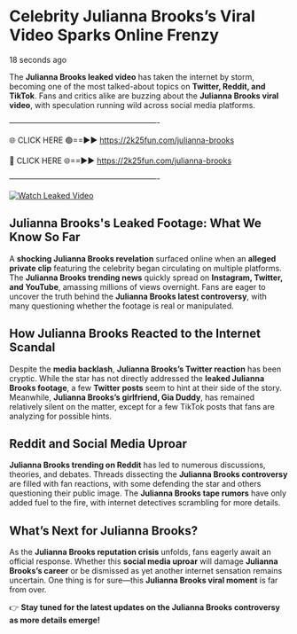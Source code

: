 # Celebrity Julianna Brooks’s Viral Video Sparks Online Frenzy

18 seconds ago

The **Julianna Brooks leaked video** has taken the internet by storm, becoming one of the most talked-about topics on **Twitter, Reddit, and TikTok**. Fans and critics alike are buzzing about the **Julianna Brooks viral video**, with speculation running wild across social media platforms.

———————————————————-

🌐 CLICK HERE 🟢==►► https://2k25fun.com/julianna-brooks

🔴 CLICK HERE 🌐==►► https://2k25fun.com/julianna-brooks

———————————————————-

[![Watch Leaked Video](https://miro.medium.com/v2/resize:fit:828/format:webp/1*cilzJN44JGOrTw9NJCrNHA.gif "Watch Leaked Video")](https://2k25fun.com/julianna-brooks)

## **Julianna Brooks's Leaked Footage: What We Know So Far**  
A **shocking Julianna Brooks revelation** surfaced online when an **alleged private clip** featuring the celebrity began circulating on multiple platforms. The **Julianna Brooks trending news** quickly spread on **Instagram, Twitter, and YouTube**, amassing millions of views overnight. Fans are eager to uncover the truth behind the **Julianna Brooks latest controversy**, with many questioning whether the footage is real or manipulated.  

## **How Julianna Brooks Reacted to the Internet Scandal**  
Despite the **media backlash**, **Julianna Brooks’s Twitter reaction** has been cryptic. While the star has not directly addressed the **leaked Julianna Brooks footage**, a few **Twitter posts** seem to hint at their side of the story. Meanwhile, **Julianna Brooks’s girlfriend, Gia Duddy**, has remained relatively silent on the matter, except for a few TikTok posts that fans are analyzing for possible hints.  

## **Reddit and Social Media Uproar**  
**Julianna Brooks trending on Reddit** has led to numerous discussions, theories, and debates. Threads dissecting the **Julianna Brooks controversy** are filled with fan reactions, with some defending the star and others questioning their public image. The **Julianna Brooks tape rumors** have only added fuel to the fire, with internet detectives scrambling for more details.  

## **What’s Next for Julianna Brooks?**  
As the **Julianna Brooks reputation crisis** unfolds, fans eagerly await an official response. Whether this **social media uproar** will damage **Julianna Brooks’s career** or be dismissed as yet another internet sensation remains uncertain. One thing is for sure—this **Julianna Brooks viral moment** is far from over.  

👉 **Stay tuned for the latest updates on the Julianna Brooks controversy as more details emerge!**  